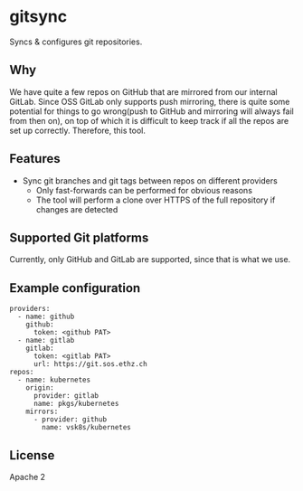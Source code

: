 # gitsync
Syncs & configures git repositories.

## Why
We have quite a few repos on GitHub that are mirrored from our internal GitLab.
Since OSS GitLab only supports push mirroring, there is quite some potential for
things to go wrong(push to GitHub and mirroring will always fail from then on),
on top of which it is difficult to keep track if all the repos are set up correctly.
Therefore, this tool.

## Features
* Sync git branches and git tags between repos on different providers
  * Only fast-forwards can be performed for obvious reasons
  * The tool will perform a clone over HTTPS of the full repository if changes are detected

## Supported Git platforms
Currently, only GitHub and GitLab are supported, since that is what we use.

## Example configuration
```
providers:
  - name: github
    github:
      token: <github PAT>
  - name: gitlab
    gitlab:
      token: <gitlab PAT>
      url: https://git.sos.ethz.ch
repos:
  - name: kubernetes
    origin:
      provider: gitlab
      name: pkgs/kubernetes
    mirrors:
      - provider: github
        name: vsk8s/kubernetes
```

## License
Apache 2
